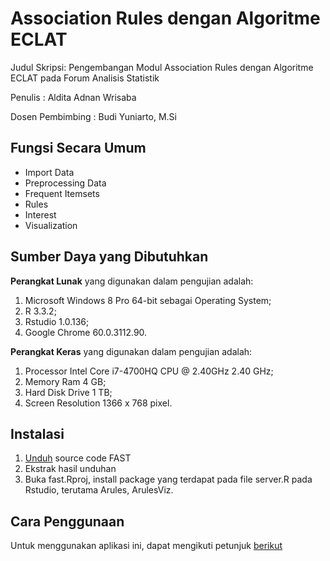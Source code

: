 # Association Rules dengan Algoritme ECLAT

Judul Skripsi: Pengembangan Modul Association Rules dengan Algoritme ECLAT pada Forum Analisis Statistik

Penulis : Aldita Adnan Wrisaba

Dosen Pembimbing : Budi Yuniarto, M.Si


Fungsi Secara Umum
---

- Import Data
- Preprocessing Data
- Frequent Itemsets
- Rules
- Interest
- Visualization

Sumber Daya yang Dibutuhkan
---

**Perangkat Lunak** yang digunakan dalam pengujian adalah:
1.	Microsoft Windows 8 Pro 64-bit sebagai Operating System;
2.	R 3.3.2;
3.	Rstudio 1.0.136;
4.	Google Chrome 60.0.3112.90.

**Perangkat Keras** yang digunakan dalam pengujian adalah:
1.	Processor Intel Core i7-4700HQ CPU @ 2.40GHz 2.40 GHz;
2.	Memory Ram 4 GB;
3.	Hard Disk Drive 1 TB;
4.	Screen Resolution 1366 x 768 pixel.

Instalasi
---
1.	[Unduh]() source code FAST
2.	Ekstrak hasil unduhan
3.	Buka fast.Rproj, install package yang terdapat pada file server.R pada Rstudio, terutama Arules, ArulesViz.

Cara Penggunaan
---
Untuk menggunakan aplikasi ini, dapat mengikuti petunjuk [berikut]()


